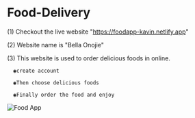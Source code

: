 # Food-Delivery

(1) Checkout the live website "https://foodapp-kavin.netlify.app"

(2) Website name is "Bella Onojie"

(3) This website is used to order delicious foods in online.

      ◉create account

      ◉Then choose delicious foods

      ◉Finally order the food and enjoy 

![Food App](https://user-images.githubusercontent.com/108740656/181485606-1e204496-e3c3-45c6-982d-d7800da476e6.PNG)




